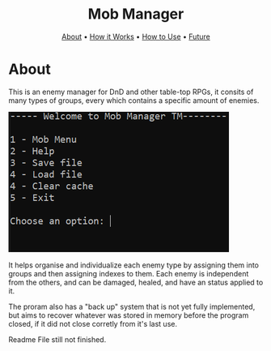 <h1 align="center">Mob Manager</h1>

<p align="center">
  <a href = "#About">About</a> •
  <a href = "#How-it-Works">How it Works</a> •
  <a href = "#How-to-Use">How to Use</a> •
  <a href = "#Future">Future</a>
</p>

# About
This is an enemy manager for DnD and other table-top RPGs, it consits of many types of groups, every which contains a specific amount of enemies.
<p>
  <img src="https://github.com/GabrielCalhabeu/MobManager/blob/main/github/mainMenu2.png" alt="mainMenu">
</p>

It helps organise and individualize each enemy type by assigning them into groups and then assigning indexes to them. Each enemy is
independent from the others, and can be damaged, healed, and have an status applied to it.

The proram also has a "back up" system that is not yet fully implemented, but aims to recover whatever was stored in memory before the program closed, if it did not close corretly from it's last use.


Readme File still not finished.
